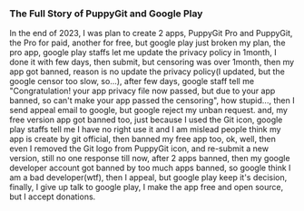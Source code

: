 ### The Full Story of PuppyGit and Google Play
In the end of 2023, I was plan to create 2 apps, PuppyGit Pro and PuppyGit, the Pro for paid, another for free, but google play just broken my plan, the pro app, google play staffs let me update the privacy policy in 1month, I done it with few days, then submit, but censoring was over 1month, then my app got banned, reason is no update the privacy policy(I updated, but the google censor too slow, so...), after few days, google staff tell me "Congratulation! your app privacy file now passed, but due to your app banned, so can't make your app passed the censoring", how stupid..., then I send appeal email to google, but google reject my unban request. and, my free version app got banned too, just because I used the Git icon, google play staffs tell me I have no right use it and I am mislead people think my app is create by git official, then banned my free app too, ok, well, then even I removed the Git logo from PuppyGit icon, and re-submit a new version, still no one response till now, after 2 apps banned, then my google developer account got banned by too much apps banned, so google think I am a bad developer(wtf), then I appeal, but google play keep it's decision, finally, I give up talk to google play, I make the app free and open source, but I accept donations.
